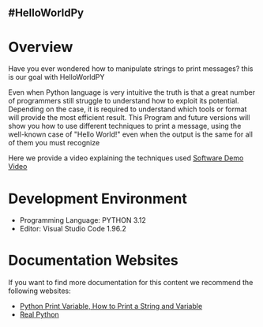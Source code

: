 #HelloWorldPy
--------------------------------------------------------------------------------------------------------------

# Overview

Have you ever wondered how to manipulate strings to print messages? this is our goal with HelloWorldPY

Even when Python language is very intuitive the truth is that a great number of programmers still struggle to understand how to exploit its potential. Depending on the case, it is required to understand which tools or format will provide the most efficient result.
This Program and future versions will show you how to use different techniques to print a message, using the well-known case of "Hello World!" even when the output is the same for all of them you must recognize 

Here we provide a video explaining the techniques used 
[Software Demo Video](http://youtube.link.goes.here)

# Development Environment

- Programming Language: PYTHON 3.12
- Editor: Visual Studio Code 1.96.2

# Documentation Websites

If you want to find more documentation for this content we recommend the following websites:
* [Python Print Variable, How to Print a String and Variable](https://www.freecodecamp.org/news/python-print-variable-how-to-print-a-string-and-variable/)
* [Real Python](https://realpython.com/python-f-strings/)

